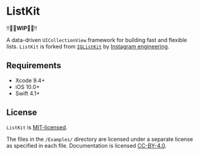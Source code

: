 # ListKit

‼️👷‍♀️**WIP**👷‍♂️‼️ 

A data-driven `UICollectionView` framework for building fast and flexible lists. `ListKit` is forked from [`IGListKit`](https://github.com/Instagram/IGListKit) by [Instagram engineering](https://engineering.instagram.com/).

## Requirements

- Xcode 9.4+
- iOS 10.0+
- Swift 4.1+

## License

`ListKit` is [MIT-licensed](./LICENSE).

The files in the `/Examples/` directory are licensed under a separate license as specified in each file. Documentation is licensed [CC-BY-4.0](https://creativecommons.org/licenses/by/4.0/).
